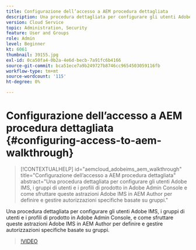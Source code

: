 ```yaml
---
title: Configurazione dell’accesso a AEM procedura dettagliata
description: Una procedura dettagliata per configurare gli utenti Adobe IMS, i gruppi di utenti e i profili di prodotto in Adobe Admin Console, e come sfruttare queste astrazioni Adobe IMS in AEM Author per definire e gestire autorizzazioni specifiche basate su gruppi.
version: Cloud Service
topic: Administration, Security
feature: User and Groups
role: Admin
level: Beginner
kt: 6061
thumbnail: 39155.jpg
exl-id: 0ca50fa4-0b2a-4e6d-becb-7a91fc6b4166
source-git-commit: bca51ece7a9b249727b8746cc9654503059116fb
workflow-type: tm+mt
source-wordcount: '115'
ht-degree: 0%

---
```


# Configurazione dell’accesso a AEM procedura dettagliata {#configuring-access-to-aem-walkthrough}

>[!CONTEXTUALHELP]
>id="aemcloud_adobeims_aem_walkthrough"
>title="Configurazione dell’accesso a AEM procedura dettagliata"
>abstract="Una procedura dettagliata per configurare gli utenti Adobe IMS, i gruppi di utenti e i profili di prodotto in Adobe Admin Console e come sfruttare queste astrazioni Adobe IMS in AEM Author per definire e gestire autorizzazioni specifiche basate su gruppi."

Una procedura dettagliata per configurare gli utenti Adobe IMS, i gruppi di utenti e i profili di prodotto in Adobe Admin Console, e come sfruttare queste astrazioni Adobe IMS in AEM Author per definire e gestire autorizzazioni specifiche basate su gruppi.

>[!VIDEO](https://video.tv.adobe.com/v/39155/?quality=12&learn=on)
